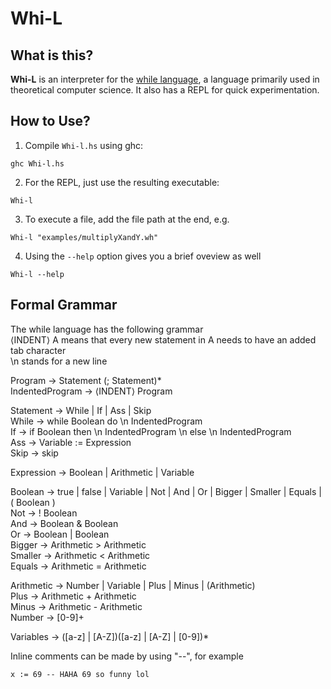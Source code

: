 Whi-L
====================================================

What is this?
---
**Whi-L** is an interpreter for the [while language](https://en.wikipedia.org/wiki/While_loop#cite_ref-3), a language primarily used in theoretical computer science. It also has a REPL for quick experimentation. 

How to Use?
---

1. Compile `Whi-l.hs` using ghc:
```
ghc Whi-l.hs
```
2. For the REPL, just use the resulting executable:
```
Whi-l
```
3. To execute a file, add the file path at the end, e.g.
```
Whi-l "examples/multiplyXandY.wh"
```
4. Using the `--help` option gives you a brief oveview as well
```
Whi-l --help
```

Formal Grammar
---
The while language has the following grammar</br>
$\left<\mathrm{INDENT}\right>$ A means that every new statement in A needs to have an added tab character</br>
\n stands for a new line

Program $\to$ Statement (; Statement)*</br>
IndentedProgram $\to$ $\left<\mathrm{INDENT}\right>$ Program 

Statement $\to$ While | If | Ass | Skip </br>
While $\to$ while Boolean do \n IndentedProgram </br>
If $\to$ if Boolean then \n IndentedProgram \n else \n IndentedProgram </br>
Ass $\to$ Variable := Expression </br>
Skip $\to$ skip

Expression $\to$ Boolean | Arithmetic | Variable

Boolean $\to$ true | false | Variable | Not | And | Or | Bigger | Smaller | Equals | ( Boolean ) </br>
Not $\to$ ! Boolean </br>
And $\to$ Boolean & Boolean </br>
Or $\to$ Boolean | Boolean </br>
Bigger $\to$ Arithmetic > Arithmetic </br>
Smaller $\to$ Arithmetic < Arithmetic </br>
Equals $\to$ Arithmetic = Arithmetic

Arithmetic $\to$ Number | Variable | Plus | Minus | (Arithmetic) </br>
Plus $\to$ Arithmetic + Arithmetic </br>
Minus $\to$ Arithmetic - Arithmetic </br>
Number $\to$ [0-9]+

Variables $\to$ ([a-z] | [A-Z])([a-z] | [A-Z] | [0-9])*

Inline comments can be made by using "--", for example 
```
x := 69 -- HAHA 69 so funny lol
```   

